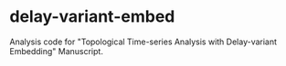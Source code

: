 # delay-variant-embed
Analysis code for "Topological Time-series Analysis with Delay-variant Embedding" Manuscript.
